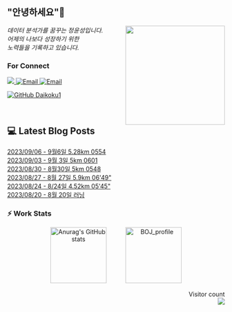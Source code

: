 
<h2> "안녕하세요"👋 </h2>
<img align='right' src="https://user-images.githubusercontent.com/50973778/144942576-b2f10b31-e628-43e4-b7da-3cc2144a5b73.gif" width="230">
<p><em> 데이터 분석가를 꿈꾸는 정윤성입니다.</br> 어제의 나보다 성장하기 위한 </br> 노력들을 기록하고 있습니다.</em></p>

### For Connect
<a href="https://blog.naver.com/jjys9047" target="_blank"><img src="https://img.shields.io/badge/-BLOG-brightgreen?style=flat-square&logo=Bloglovin&logoColor=white">
<a href="https://mail.google.com/mail/?view=cm&amp;fs=1&amp;to=jys9047@gmail.com" target="_blank"><img src="https://img.shields.io/badge/-Gmail-c14438?style=flat-square&logo=Gmail&logoColor=white" alt="Email">
<a href="mailto:jjys9047@naver.com" target="_blank"><img src="https://img.shields.io/badge/-Naver-brightgreen?style=flat-square&logo=Naver&logoColor=white" alt="Email">

[![GitHub Daikoku1](https://img.shields.io/github/followers/Daikoku1?label=follow&style=social)](https://github.com/Daikoku1)

</br>

## 💻 Latest Blog Posts
[2023/09/06 - 9월6일 5.28km 0554](https://blog.naver.com/jjys9047/223204609137) <br>
[2023/09/03 - 9월 3일 5km 0601](https://blog.naver.com/jjys9047/223201401007) <br>
[2023/08/30 - 8월30일 5km 0548](https://blog.naver.com/jjys9047/223198034833) <br>
[2023/08/27 - 8월 27일 5.9km 06'49"](https://blog.naver.com/jjys9047/223195037336) <br>
[2023/08/24 - 8/24일 4.52km 05'45"](https://blog.naver.com/jjys9047/223192720070) <br>
[2023/08/20 - 8월 20일 러닝](https://blog.naver.com/jjys9047/223188745702) <br>


### ⚡ Work Stats
<p align = 'center'>
  <img src="https://github-readme-stats.vercel.app/api?username=Daikoku1&show_icons=true&theme=midnight-purple" alt="Anurag's GitHub stats" height="130" hspace="20"/>
  <img src="http://mazassumnida.wtf/api/v2/generate_badge?boj=jys9047" alt="BOJ_profile" height="130" hspace="20"/>
</p>

<p align="right"> 
  Visitor count<br>
  <img src="https://profile-counter.glitch.me/Daikoku1/count.svg" />
</p>
